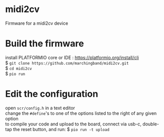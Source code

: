 # midi2cv
Firmware for a midi2cv device

# Build the firmware

install PLATFORMIO core or IDE : https://platformio.org/install/cli  
$ `git clone https://github.com/marchingband/midi2cv.git`  
$ `cd midi2cv`  
$ `pio run`

# Edit the configuration

open `scr/config.h` in a text editor  
change the `#define`'s to one of the options listed to the right of any given option  
to compile your code and upload to the board, connect via usb-c, double-tap the reset button, and run:
$ `pio run -t upload`
